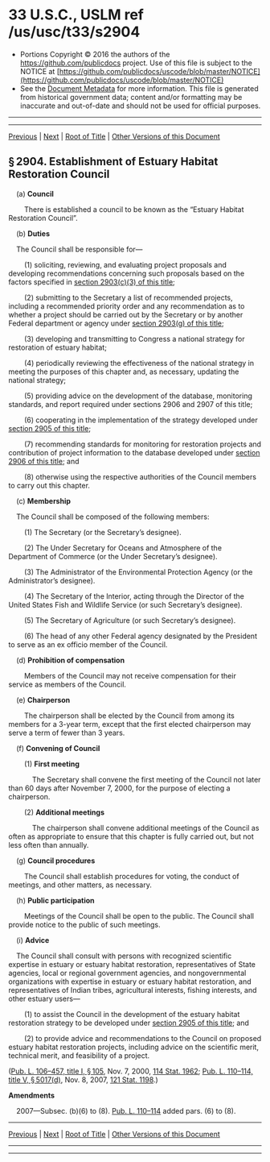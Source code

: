 ---
---

# 33 U.S.C., USLM ref /us/usc/t33/s2904

* Portions Copyright © 2016 the authors of the https://github.com/publicdocs project.
  Use of this file is subject to the NOTICE at [https://github.com/publicdocs/uscode/blob/master/NOTICE](https://github.com/publicdocs/uscode/blob/master/NOTICE)
* See the [Document Metadata](././../../../..//README.md) for more information.
  This file is generated from historical government data; content and/or formatting may be inaccurate and out-of-date and should not be used for official purposes.

----------
----------

[Previous](./../../../..//us/usc/t33/ch42/m__us_usc_t33_s2903.md) | [Next](./../../../..//us/usc/t33/ch42/m__us_usc_t33_s2905.md) | [Root of Title](./../../../../) | [Other Versions of this Document](https://publicdocs.github.io/go/links?ns=uslm&ref=%2Fus%2Fusc%2Ft33%2Fs2904)

## § 2904. Establishment of Estuary Habitat Restoration Council

    (a) __Council__ 

        There is established a council to be known as the “Estuary Habitat Restoration Council”.

    (b) __Duties__ 

    The Council shall be responsible for—

        (1) soliciting, reviewing, and evaluating project proposals and developing recommendations concerning such proposals based on the factors specified in [section 2903(c)(3) of this title][/us/usc/t33/s2903/c/3];

        (2) submitting to the Secretary a list of recommended projects, including a recommended priority order and any recommendation as to whether a project should be carried out by the Secretary or by another Federal department or agency under [section 2903(g) of this title][/us/usc/t33/s2903/g];

        (3) developing and transmitting to Congress a national strategy for restoration of estuary habitat;

        (4) periodically reviewing the effectiveness of the national strategy in meeting the purposes of this chapter and, as necessary, updating the national strategy;

        (5) providing advice on the development of the database, monitoring standards, and report required under sections 2906 and 2907 of this title;

        (6) cooperating in the implementation of the strategy developed under [section 2905 of this title][/us/usc/t33/s2905];

        (7) recommending standards for monitoring for restoration projects and contribution of project information to the database developed under [section 2906 of this title][/us/usc/t33/s2906]; and

        (8) otherwise using the respective authorities of the Council members to carry out this chapter.

    (c) __Membership__ 

    The Council shall be composed of the following members:

        (1) The Secretary (or the Secretary’s designee).

        (2) The Under Secretary for Oceans and Atmosphere of the Department of Commerce (or the Under Secretary’s designee).

        (3) The Administrator of the Environmental Protection Agency (or the Administrator’s designee).

        (4) The Secretary of the Interior, acting through the Director of the United States Fish and Wildlife Service (or such Secretary’s designee).

        (5) The Secretary of Agriculture (or such Secretary’s designee).

        (6) The head of any other Federal agency designated by the President to serve as an ex officio member of the Council.

    (d) __Prohibition of compensation__ 

        Members of the Council may not receive compensation for their service as members of the Council.

    (e) __Chairperson__ 

        The chairperson shall be elected by the Council from among its members for a 3-year term, except that the first elected chairperson may serve a term of fewer than 3 years.

    (f) __Convening of Council__ 

        (1) __First meeting__ 

            The Secretary shall convene the first meeting of the Council not later than 60 days after November 7, 2000, for the purpose of electing a chairperson.

        (2) __Additional meetings__ 

            The chairperson shall convene additional meetings of the Council as often as appropriate to ensure that this chapter is fully carried out, but not less often than annually.

    (g) __Council procedures__ 

        The Council shall establish procedures for voting, the conduct of meetings, and other matters, as necessary.

    (h) __Public participation__ 

        Meetings of the Council shall be open to the public. The Council shall provide notice to the public of such meetings.

    (i) __Advice__ 

    The Council shall consult with persons with recognized scientific expertise in estuary or estuary habitat restoration, representatives of State agencies, local or regional government agencies, and nongovernmental organizations with expertise in estuary or estuary habitat restoration, and representatives of Indian tribes, agricultural interests, fishing interests, and other estuary users—

        (1) to assist the Council in the development of the estuary habitat restoration strategy to be developed under [section 2905 of this title][/us/usc/t33/s2905]; and

        (2) to provide advice and recommendations to the Council on proposed estuary habitat restoration projects, including advice on the scientific merit, technical merit, and feasibility of a project.

([Pub. L. 106–457, title I, § 105][/us/pl/106/457/s105], Nov. 7, 2000, [114 Stat. 1962][/us/stat/114/1962]; [Pub. L. 110–114, title V, § 5017(d)][/us/pl/110/114/s5017/d], Nov. 8, 2007, [121 Stat. 1198][/us/stat/121/1198].)

 __Amendments__ 

    2007—Subsec. (b)(6) to (8). [Pub. L. 110–114][/us/pl/110/114] added pars. (6) to (8).

----------

[Previous](./../../../..//us/usc/t33/ch42/m__us_usc_t33_s2903.md) | [Next](./../../../..//us/usc/t33/ch42/m__us_usc_t33_s2905.md) | [Root of Title](./../../../../) | [Other Versions of this Document](https://publicdocs.github.io/go/links?ns=uslm&ref=%2Fus%2Fusc%2Ft33%2Fs2904)

----------
----------

[/us/usc/t33/s2903/c/3]: https://publicdocs.github.io/go/links?ns=uslm&ref=%2Fus%2Fusc%2Ft33%2Fs2903%2Fc%2F3
[/us/usc/t33/s2903/g]: https://publicdocs.github.io/go/links?ns=uslm&ref=%2Fus%2Fusc%2Ft33%2Fs2903%2Fg
[/us/usc/t33/s2905]: https://publicdocs.github.io/go/links?ns=uslm&ref=%2Fus%2Fusc%2Ft33%2Fs2905
[/us/usc/t33/s2906]: https://publicdocs.github.io/go/links?ns=uslm&ref=%2Fus%2Fusc%2Ft33%2Fs2906
[/us/usc/t33/s2905]: https://publicdocs.github.io/go/links?ns=uslm&ref=%2Fus%2Fusc%2Ft33%2Fs2905
[/us/pl/106/457/s105]: https://publicdocs.github.io/go/links?ns=uslm&ref=%2Fus%2Fpl%2F106%2F457%2Fs105
[/us/stat/114/1962]: https://publicdocs.github.io/go/links?ns=uslm&ref=%2Fus%2Fstat%2F114%2F1962
[/us/pl/110/114/s5017/d]: https://publicdocs.github.io/go/links?ns=uslm&ref=%2Fus%2Fpl%2F110%2F114%2Fs5017%2Fd
[/us/stat/121/1198]: https://publicdocs.github.io/go/links?ns=uslm&ref=%2Fus%2Fstat%2F121%2F1198
[/us/pl/110/114]: https://publicdocs.github.io/go/links?ns=uslm&ref=%2Fus%2Fpl%2F110%2F114


